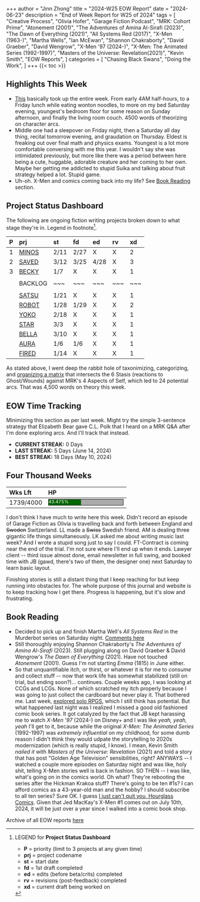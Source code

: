 +++
author = "Jinn Zhong"
title = "2024-W25 EOW Report"
date = "2024-06-23"
description = "End of Week Report for W25 of 2024"
tags = [
  "Creative Process",
  "Olivia Hofer",
  "Garage Fiction Podcast",
  "MRK: Cohort Prime",
  "Atonement (2001)",
  "The Adventures of Amina Al-Sirafi (2023)",
  "The Dawn of Everything (2021)",
  "All Systems Red (2017)",
  "X-Men (1963-)",
  "Martha Wells",
  "Ian McEwan",
  "Shannon Chakraborty",
  "David Graeber",
  "David Wengrow",
  "X-Men '97 (2024-)",
  "X-Men: The Animated Series (1992-1997)",
  "Masters of the Universe: Revelation(2021)",
  "Kevin Smith",
  "EOW Reports",
]
categories = [
    "Chasing Black Swans",
    "Doing the Work",
]
+++
{{< toc >}}

## Highlights This Week

* [This](https://journal.jinnzhong.com/ghosts-stases/) basically took up the entire week. From early 4AM half-hours, to a Friday lunch while eating wonton noodles, to more on my bed Saturday evening, youngest's bedroom floor for some reason on Sunday afternoon, and finally the living room couch. 4500 words of theorizing on character arcs.
* Middle one had a sleepover on Friday night, then a Saturday all day thing, recital tomorrow evening, and graudation on Thursday. Eldest is freaking out over final math and physics exams. Youngest is a lot more comfortable conversing with me this year. I wouldn't say she was intimidated previously, but more like there was a period between here being a cute, huggable, adorable creature and her coming to her own. Maybe her getting me addicted to stupid Suika and talking about fruit strategy helped a lot. Stupid game.
* Uh-oh. X-Men and comics coming back into my life? See [Book Reading](https://journal.jinnzhong.com/2024-w25-eow-report/#book-reading) section.
  
## Project Status Dashboard

The following are ongoing fiction writing projects broken down to what stage they're in. Legend in footnote[^1].

| P | prj | st | fd | ed | rv | xd | 
| :---: | :--- | :--- | :--- | :--- | :--- | :--- |
| 1 | [MINOS](https://journal.jinnzhong.com/tags/prj-minos/) | 2/11 | 2/27 | X | X | 2 |
| 2 | [SAVED](https://journal.jinnzhong.com/tags/prj-saved/) | 3/12 | 3/25 | 4/28 | X | 3 |
| 3 | [BECKY](https://journal.jinnzhong.com/tags/prj-becky/) | 1/7 | X | X | X | 1 | 
|  |  |  |  |  |  |  | 
|  | BACKLOG | ~~~ | ~~~ | ~~~ | ~~~ | ~~~ | 
|  |  |  |  |  |  |  | 
|  | [SATSU](https://journal.jinnzhong.com/tags/prj-satsu/) | 1/21 | X | X | X | 1 | 
|  | [ROBOT](https://journal.jinnzhong.com/tags/prj-robot/) | 1/28 | 1/29 | X | X | 2 |
|  | [YOKO](https://journal.jinnzhong.com/tags/prj-yoko/) | 2/18 | X | X | X | 1 |
|  | [STAR](https://journal.jinnzhong.com/tags/prj-star/) | 3/3 | X | X | X | 1 |
|  | [BELLA](https://journal.jinnzhong.com/tags/prj-bella/) | 3/10 | X | X | X | 1 |
|  | [AURA](https://journal.jinnzhong.com/tags/prj-aura/) | 1/6 | 1/6 | X | X | 1 | 
|  | [FIRED](https://journal.jinnzhong.com/tags/prj-fired/) | 1/14 | X | X | X | 1 | 

As stated above, I went deep the rabbit hole of taxonimizing, categorizing, and [organizing a matrix](https://journal.jinnzhong.com/ghosts-stases/) that intersects the 6 Stasis (reactions to Ghost/Wounds) against MRK's 4 Aspects of Self, which led to 24 potential arcs. That was 4,500 words on theory this week.

## EOW Time Tracking

Minimizing this section as per last week. Might try the simple 3-sentence strategy that Elizabeth Bear gave C.L. Polk that I heard on a MRK Q&A after I'm done exploring arcs. And I'll track that instead.

* **CURRENT STREAK:** 0 Days
* **LAST STREAK:** 5 Days (June 14, 2024)
* **BEST STREAK:** 18 Days (May 10, 2024)

## Four Thousand Weeks

| Wks Lft | HP |
| :--- | :--- |
| 1739/4000 | <div style="width:200px;height:15px;background:#AAAAAA;border:1.3px solid #000000;"><div style="width:43.475%;height:15px;background:#006600;font-size:12px; color:white; line-height:12px;">43.475%</div></div> |

I don't think I have much to write here this week. Didn't record an episode of Garage Fiction as Olivia is travelling back and forth between England and ~~Sweden~~ Switzerland. LL made a ~~Swiss~~ Swedish friend. AM is dealing three gigantic life things simultaneously. LK asked me about writing music last week? And I wrote a stupid song just to say I could. FT-Contract is coming near the end of the trial. I'm not sure where I'll end up when it ends. Lawyer client -- third issue almost done, email newsletter in full swing, and booked time with JB (gawd, there's two of them, the designer one) next Saturday to learn basic layout.

Finishing stories is still a distant thing that I keep reaching for but keep running into obstacles for. The whole purpose of this journal and website is to keep tracking how I get there. Progress is happening, but it's slow and frustrating.

## Book Reading

* Decided to pick up and finish Martha Well's _All Systems Red_ in the Murderbot series on Saturday night. [Comments here](https://journal.jinnzhong.com/commentary-all-systems-red-2017/)
* Still thoroughly enjoying Shannon Chakraborty's _The Adventures of Amina Al-Sirafi_ (2023). Still plugging along on David Graeber & David Wengrow's _The Dawn of Everything_ (2021). Have not touched _Atonement_ (2001). Guess I'm not starting _Emma_ (1815) in June either.
* So that unquantifiable itch, or thirst, or whatever it is for me to _consume_ and collect stuff -- now that work life has somewhat stabilized (still on trial, but ending soon?)... continues. Couple weeks ago, I was looking at CCGs and LCGs. None of which scratched my itch properly because I was going to just collect the cardboard but never play it. That bothered me. Last week, [explored solo RPGS](https://journal.jinnzhong.com/2024-w24-eow-report/#book-reading), which I still think has potential. But what happened last night was I realized I missed a good old fashioned comic book series. It got catalyzed by the fact that JB kept harassing me to watch _X-Men '97_ (2024-) on Disney+ and I was like _yeah, yeah, yeah_ I'll get to it, because while the original _X-Men: The Animated Series_ (1992-1997) was _extremely influential_ on my childhood, for some dumb reason I didn't think they would udpate the storytelling to 2020s modernization (which is really stupid, I know). I mean, Kevin Smith _nailed it_ with _Masters of the Universe: Revelation_ (2021) and told a story that has post "Golden Age Television" sensibilities, right? ANYWAYS -- I watched a couple more episodes on Saturday night and was like, holy shit, telling X-Men stories well is back in fashion. SO THEN -- I was like, what's going on in the comics world. Oh what? They're rebooting the series after the Hickman Krakoa stuff? There's going to be ten #1s? I can afford comics as a 43-year-old man and the hobby? I should subscribe to all ten series? Sure OK. I guess [I just can't quit you, Hourglass Comics](https://journal.jinnzhong.com/art-pop-nerds-and-story/). Given that Jed MacKay's X-Men #1 comes out on July 10th, 2024, it will be just over a year since I walked into a comic book shop.
  

Archive of all EOW reports [here](https://journal.jinnzhong.com/tags/eow-reports/)

[^1]: LEGEND for **Project Status Dashboard**

    * **P** = priority (limit to 3 projects at any given time)
    * **prj** = project codename
    * **st** = start date
    * **fd** = 1st draft completed
    * **ed** = edits (before beta/crits) completed
    * **rv** = revisions (post-feedback) completed
    * **xd** = current draft being worked on

